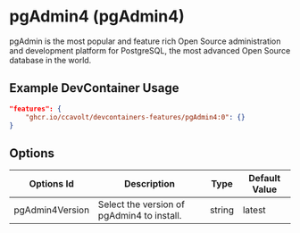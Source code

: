 
# pgAdmin4 (pgAdmin4)

pgAdmin is the most popular and feature rich Open Source administration and development platform for PostgreSQL, the most advanced Open Source database in the world.

## Example DevContainer Usage

```json
"features": {
    "ghcr.io/ccavolt/devcontainers-features/pgAdmin4:0": {}
}
```

## Options

| Options Id | Description | Type | Default Value |
|-----|-----|-----|-----|
| pgAdmin4Version | Select the version of pgAdmin4 to install. | string | latest |
